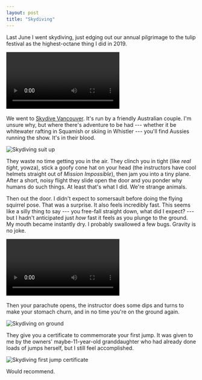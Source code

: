 ```yaml
---
layout: post
title: "Skydiving"
---
```


Last June I went skydiving, just edging out our annual pilgrimage to the tulip festival as the highest-octane thing I did in 2019.

<video controls src="https://s3.amazonaws.com/matthewminer/skydiving/jump.mp4"></video>

We went to [Skydive Vancouver](https://www.vancouver-skydiving.bc.ca). It's run by a friendly Australian couple. I'm unsure why, but where there's adventure to be had --- whether it be whitewater rafting in Squamish or skiing in Whistler --- you'll find Aussies running the show. It's in their blood.

<img alt="Skydiving suit up" srcset="/images/skydiving-suit-up.jpg 1x, /images/skydiving-suit-up@2x.jpg 2x" src="/images/skydiving-suit-up.jpg">

They waste no time getting you in the air. They clinch you in tight (like *real tight*, yowza), stick a goofy cone hat on your head (the instructors have cool helmets straight out of *Mission Impossible*), then jam you into a tiny plane. After a short, noisy flight they slide open the door and you ponder why humans do such things. At least that's what I did. We're strange animals.

Then out the door. I didn't expect to somersault before doing the flying squirrel pose. That was a surprise. It also feels incredibly fast. This seems like a silly thing to say --- you free-fall straight down, what did I expect? --- but I hadn't anticipated just *how* fast it feels as you plunge to the ground. My mouth became instantly dry. I probably swallowed a few bugs. Gravity is no joke.

<video controls src="https://s3.amazonaws.com/matthewminer/skydiving/landing.mp4"></video>

Then your parachute opens, the instructor does some dips and turns to make your stomach churn, and in no time you're on the ground again.

<img alt="Skydiving on ground" srcset="/images/skydiving-on-ground.jpg 1x, /images/skydiving-on-ground@2x.jpg 2x" src="/images/skydiving-on-ground.jpg">

They give you a certificate to commemorate your first jump. It was given to me by the owners' maybe-11-year-old granddaughter who had already done loads of jumps herself, but I still feel accomplished.

<img alt="Skydiving first jump certificate" srcset="/images/skydiving-certificate.jpg 1x, /images/skydiving-certificate@2x.jpg 2x" src="/images/skydiving-certificate.jpg">

Would recommend.
